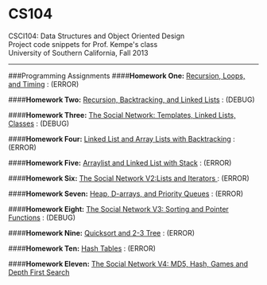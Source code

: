 CS104
=====
CSCI104: Data Structures and Object Oriented Design <br>
Project code snippets for Prof. Kempe's class <br>
University of Southern California, Fall 2013 

------
###Programming Assignments
####**Homework One:** [Recursion, Loops, and Timing][1] : (ERROR)
	
####**Homework Two:** [Recursion, Backtracking, and Linked Lists][2] : (DEBUG)

####**Homework Three:** [The Social Network: Templates, Linked Lists, Classes][3] : (DEBUG)

####**Homework Four:** [Linked List and Array Lists with Backtracking][4] : (ERROR)

####**Homework Five:** [Arraylist and Linked List with Stack][5] : (ERROR)

####**Homework Six:** [The Social Network V2:Lists and Iterators ][6] : (ERROR)

####**Homework Seven:** [Heap, D-arrays, and Priority Queues][7] : (ERROR)

####**Homework Eight:** [The Social Network V3: Sorting and Pointer Functions][8] : (DEBUG)

####**Homework Nine:** [Quicksort and 2-3 Tree][9] : (ERROR)
	
####**Homework Ten:** [Hash Tables][10] : (ERROR)

####**Homework Eleven:** [The Social Network V4: MD5, Hash, Games and Depth First Search][11]


[1]: https://github.com/bryan/CS104/tree/master/HW1
[2]: https://github.com/bryan/CS104/tree/master/HW2
[3]: https://github.com/bryan/CS104/tree/master/HW3
[4]: https://github.com/bryan/CS104/tree/master/HW4
[5]: https://github.com/bryan/CS104/tree/master/HW5
[6]: https://github.com/bryan/CS104/tree/master/HW6
[7]: https://github.com/bryan/CS104/tree/master/HW7
[8]: https://github.com/bryan/CS104/tree/master/HW8
[9]: https://github.com/bryan/CS104/tree/master/HW9
[10]: https://github.com/bryan/CS104/tree/master/HW10
[11]: https://github.com/bryan/CS104/tree/master/HW11